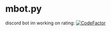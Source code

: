 # mbot.py
discord bot im working on
rating:
[![CodeFactor](https://www.codefactor.io/repository/github/mgpyz/mbot.py/badge)](https://www.codefactor.io/repository/github/mgpyz/mbot.py)

